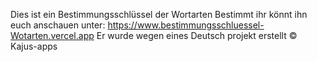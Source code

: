 Dies ist ein Bestimmungsschlüssel der Wortarten Bestimmt ihr könnt ihn euch anschauen unter:
https://www.bestimmungsschluessel-Wotarten.vercel.app
Er wurde wegen eines Deutsch projekt erstellt 
&copy; Kajus-apps
